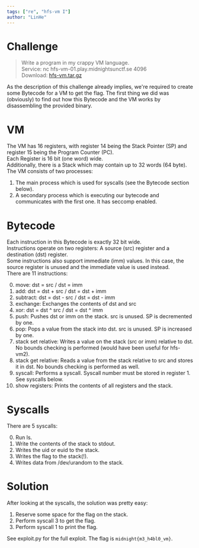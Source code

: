 ```yaml
---
tags: ["re", "hfs-vm I"]
author: "LinHe"
---
```

# Challenge
> Write a program in my crappy VM language.  
> Service: nc hfs-vm-01.play.midnightsunctf.se 4096  
> Download: [hfs-vm.tar.gz](https://s3.eu-north-1.amazonaws.com/dl.2019.midnightsunctf.se/529C928A6B855DC07AEEE66037E5452E255684E06230BB7C06690DA3D6279E4C/hfs-vm.tar.gz)

As the description of this challenge already implies, we're required to create some Bytecode for a VM to get the flag. The first thing we did was (obviously) to find out how this Bytecode and the VM works by disassembling the provided binary.

# VM
The VM has 16 registers, with register 14 being the Stack Pointer (SP) and register 15 being the Program Counter (PC).  
Each Register is 16 bit (one word) wide.  
Additionally, there is a Stack which may contain up to 32 words (64 byte).  
The VM consists of two processes:

1. The main process which is used for syscalls (see the Bytecode section below).
2. A secondary process which is executing our bytecode and communicates with the first one. It has seccomp enabled.

# Bytecode
Each instruction in this Bytecode is exactly 32 bit wide.  
Instructions operate on two registers: A source (src) register and a destination (dst) register.  
Some instructions also support immediate (imm) values. In this case, the source register is unused and the immediate value is used instead.  
There are 11 instructions:

0. move: dst = src / dst = imm
1. add: dst = dst + src / dst = dst + imm
2. subtract: dst = dst - src / dst = dst - imm
3. exchange: Exchanges the contents of dst and src
4. xor: dst = dst ^ src / dst = dst ^ imm
5. push: Pushes dst or imm on the stack. src is unused. SP is decremented by one.
6. pop: Pops a value from the stack into dst. src is unused. SP is increased by one.
7. stack set relative: Writes a value on the stack (src or imm) relative to dst. No bounds checking is performed (would have been useful for hfs-vm2).
8. stack get relative: Reads a value from the stack relative to src and stores it in dst. No bounds checking is performed as well.
9. syscall: Performs a syscall. Syscall number must be stored in register 1. See syscalls below.
10. show registers: Prints the contents of all registers and the stack.

# Syscalls
There are 5 syscalls:

0. Run ls.
1. Write the contents of the stack to stdout.
2. Writes the uid or euid to the stack.
3. Writes the flag to the stack(!).
4. Writes data from /dev/urandom to the stack.

# Solution
After looking at the syscalls, the solution was pretty easy:

1. Reserve some space for the flag on the stack.
2. Perform syscall 3 to get the flag.
3. Perform syscall 1 to print the flag.

See exploit.py for the full exploit.
The flag is `midnight{m3_h4bl0_vm}`.
